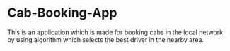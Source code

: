 # Cab-Booking-App
This is an application which is made for booking cabs in the local network by using algorithm which selects the best driver in the nearby area. 
